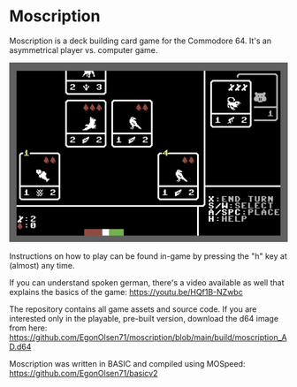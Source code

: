 # Moscription

Moscription is a deck building card game for the Commodore 64. It's an asymmetrical player vs. computer game.

![screenshot.png](res%2Fscreenshot.png)

Instructions on how to play can be found in-game by pressing the "h" key at (almost) any time.

If you can understand spoken german, there's a video available as well that explains the basics of the game: https://youtu.be/HQf1B-NZwbc

The repository contains all game assets and source code. If you are interested only in the playable, pre-built version, download the d64 image from here: https://github.com/EgonOlsen71/moscription/blob/main/build/moscription_AD.d64

Moscription was written in BASIC and compiled using MOSpeed: https://github.com/EgonOlsen71/basicv2
